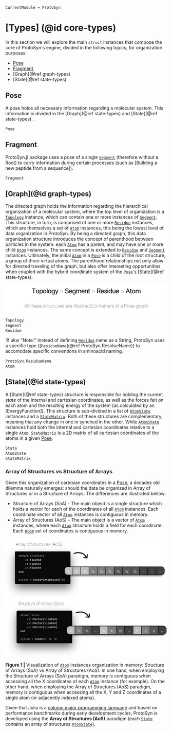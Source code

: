 ```@meta
CurrentModule = ProtoSyn
```

# [Types] (@id core-types)

In this section we will explore the main `struct` instances that compose the core of ProtoSyn's engine, divided in the following topics, for organization purposes:

+ [Pose](@ref)
+ [Fragment](@ref)
+ [Graph](@ref graph-types)
+ [State](@ref state-types)

## Pose

A pose holds all necessary information regarding a molecular system. This information is divided in the [Graph](@ref state-types) and [State](@ref state-types) .
```@docs
Pose
```
## Fragment

ProtoSyn.jl package uses a pose of a single [`Segment`](@ref) (therefore without a Root) to carry information during certain processes (such as [Building a new peptide from a sequence]).

```@docs
Fragment
```

## [Graph](@id graph-types)

The directed graph holds the information regarding the hierarchical organization of a molecular system, where the top level of organization is a [`Topology`](@ref) instance, which can contain one or more instances of [`Segment`](@ref). This structure, in turn, is comprised of one or more [`Residue`](@ref) instances, which are themselves a set of [`Atom`](@ref) instances, this being the lowest level of data organization in ProtoSyn. By being a directed graph, this data organization structure introduces the concept of parenthood between particles in the system: each [`Atom`](@ref) has a parent, and may have one or more child [`Atom`](@ref) instances. The same concept is extended to [`Residue`](@ref) and [`Segment`](@ref) instances. Ultimately, the initial [`Atom`](@ref) in a [`Pose`](@ref) is a child of the root structure, a group of three virtual atoms. The parenthood relationships not only allow for directed traveling of the graph, but also offer interesting opportunities when coupled with the hybrid coordinate system of the [`Pose`](@ref)'s [State](@ref state-types).

![ProtoSyn graph](../../assets/ProtoSyn-graph1.png)

```@docs
Topology
Segment
Residue
```

!!! ukw "Note:"
    Instead of defining [`Residue`](@ref).name as a String, ProtoSyn uses a specific type ([`ResidueName`](@ref ProtoSyn.ResidueName)) to accomodate specific conventions in aminoacid naming.

```@docs
ProtoSyn.ResidueName
Atom
```

## [State](@id state-types)

A [State](@ref state-types) structure is responsible for holding the current _state_ of the internal and cartesian coordinates, as well as the forces felt on each atom and the resulting energy of the system (as calculated by an [EnergyFunction]). This structure is sub-divided in a list of [`AtomState`](@ref) instances and a [`StateMatrix`](@ref). Both of these structures are complementary, meaning that any change in one in synched in the other. While [`AtomState`](@ref) instances hold both the internal and cartesian coordinates relative to a single [`Atom`](@ref), [`StateMatrix`](@ref) is a 2D matrix of all cartesian coordinates of the atoms in a given [Pose](@ref).

```@docs
State
AtomState
StateMatrix
```

### Array of Structures vs Structure of Arrays

Given this organization of cartesian coordinates in a [Pose](@ref), a decades old dilemma naturally emerges: should the data be organized in Array of Structures or in a Structure of Arrays. The differences are illustrated bellow:

+ Structure of Arrays (SoA) - The main object is a single structure which holds a vector for each of the coordinates of all [`Atom`](@ref) instances. Each coordinate vector of all [`Atom`](@ref) instances is contiguous in memory.
+ Array of Structures (AoS) - The main object is a vector of [`Atom`](@ref) instances, where each [`Atom`](@ref) structure holds a field for each coordinate. Each [`Atom`](@ref) set of coordinates is contiguous in memory.

![ProtoSyn Energy Function](../../assets/ProtoSyn-aos-vs-soa.png)

**Figure 1 |** Visualization of [`Atom`](@ref) instances organization in memory: Structure of Arrays (SoA) vs Array of Structures (AoS). In one hand, when employing the Structure of Arrays (SoA) paradigm, memory is contiguous when accessing all the X coordinates of each [`Atom`](@ref) instance (for example). On the other hand, when employing the Array of Structures (AoS) paradigm, memory is contiguous when accessing all the X, Y and Z coordinates of a single atom (or adjacently indexed atoms).

Given that Julia is a [column major programming language](https://docs.julialang.org/en/v1/manual/performance-tips/#man-performance-column-major) and based on performance benchmarks during early development cycles, ProtoSyn is developed using the **Array of Structures (AoS)** paradigm (each [`State`](@ref) contains an array of structures [`AtomState`](@ref)).